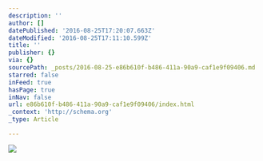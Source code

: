 ```yaml
---
description: ''
author: []
datePublished: '2016-08-25T17:20:07.663Z'
dateModified: '2016-08-25T17:11:10.599Z'
title: ''
publisher: {}
via: {}
sourcePath: _posts/2016-08-25-e86b610f-b486-411a-90a9-caf1e9f09406.md
starred: false
inFeed: true
hasPage: true
inNav: false
url: e86b610f-b486-411a-90a9-caf1e9f09406/index.html
_context: 'http://schema.org'
_type: Article

---
```

![](https://the-grid-user-content.s3-us-west-2.amazonaws.com/f97e37c4-6904-4e8b-8959-3e37591152a3.jpg)